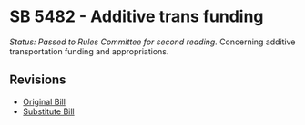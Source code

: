 # SB 5482 - Additive trans funding
*Status: Passed to Rules Committee for second reading.*
Concerning additive transportation funding and appropriations.

## Revisions
* [Original Bill](1/)
* [Substitute Bill](S/)